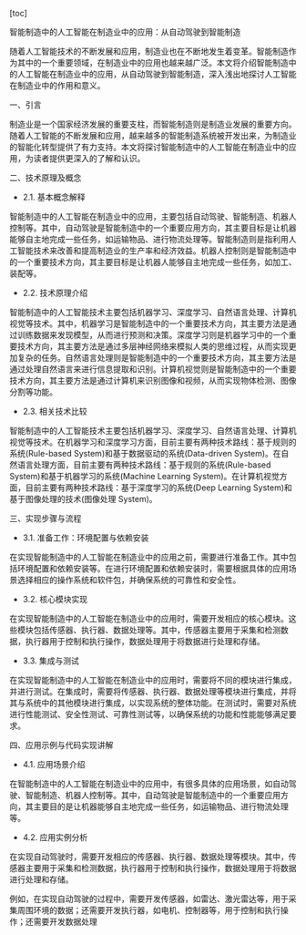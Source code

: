 
[toc]                    
                
                
智能制造中的人工智能在制造业中的应用：从自动驾驶到智能制造

随着人工智能技术的不断发展和应用，制造业也在不断地发生着变革。智能制造作为其中的一个重要领域，在制造业中的应用也越来越广泛。本文将介绍智能制造中的人工智能在制造业中的应用，从自动驾驶到智能制造，深入浅出地探讨人工智能在制造业中的作用和意义。

一、引言

制造业是一个国家经济发展的重要支柱，而智能制造则是制造业发展的重要方向。随着人工智能的不断发展和应用，越来越多的智能制造系统被开发出来，为制造业的智能化转型提供了有力支持。本文将探讨智能制造中的人工智能在制造业中的应用，为读者提供更深入的了解和认识。

二、技术原理及概念

- 2.1. 基本概念解释

智能制造中的人工智能在制造业中的应用，主要包括自动驾驶、智能制造、机器人控制等。其中，自动驾驶是智能制造中的一个重要应用方向，其主要目标是让机器能够自主地完成一些任务，如运输物品、进行物流处理等。智能制造则是指利用人工智能技术来改善和提高制造业的生产率和经济效益。机器人控制则是智能制造中的一个重要技术方向，其主要目标是让机器人能够自主地完成一些任务，如加工、装配等。

- 2.2. 技术原理介绍

智能制造中的人工智能技术主要包括机器学习、深度学习、自然语言处理、计算机视觉等技术。其中，机器学习是智能制造中的一个重要技术方向，其主要方法是通过训练数据来发现模型，从而进行预测和决策。深度学习则是机器学习中的一个重要技术方向，其主要方法是通过多层神经网络来模拟人类的思维过程，从而实现更加复杂的任务。自然语言处理则是智能制造中的一个重要技术方向，其主要方法是通过处理自然语言来进行信息提取和识别。计算机视觉则是智能制造中的一个重要技术方向，其主要方法是通过计算机来识别图像和视频，从而实现物体检测、图像分割等功能。

- 2.3. 相关技术比较

智能制造中的人工智能技术主要包括机器学习、深度学习、自然语言处理、计算机视觉等技术。在机器学习和深度学习方面，目前主要有两种技术路线：基于规则的系统(Rule-based System)和基于数据驱动的系统(Data-driven System)。在自然语言处理方面，目前主要有两种技术路线：基于规则的系统(Rule-based System)和基于机器学习的系统(Machine Learning System)。在计算机视觉方面，目前主要有两种技术路线：基于深度学习的系统(Deep Learning System)和基于图像处理的技术(图像处理 System)。

三、实现步骤与流程

- 3.1. 准备工作：环境配置与依赖安装

在实现智能制造中的人工智能在制造业中的应用之前，需要进行准备工作。其中包括环境配置和依赖安装等。在进行环境配置和依赖安装时，需要根据具体的应用场景选择相应的操作系统和软件包，并确保系统的可靠性和安全性。

- 3.2. 核心模块实现

在实现智能制造中的人工智能在制造业中的应用时，需要开发相应的核心模块。这些模块包括传感器、执行器、数据处理等。其中，传感器主要用于采集和检测数据，执行器用于控制和执行操作，数据处理用于将数据进行处理和存储。

- 3.3. 集成与测试

在实现智能制造中的人工智能在制造业中的应用时，需要将不同的模块进行集成，并进行测试。在集成时，需要将传感器、执行器、数据处理等模块进行集成，并将其与系统中的其他模块进行集成，以实现系统的整体功能。在测试时，需要对系统进行性能测试、安全性测试、可靠性测试等，以确保系统的功能和性能能够满足要求。

四、应用示例与代码实现讲解

- 4.1. 应用场景介绍

在智能制造中的人工智能在制造业中的应用中，有很多具体的应用场景，如自动驾驶、智能制造、机器人控制等。其中，自动驾驶是智能制造中的一个重要应用方向，其主要目的是让机器能够自主地完成一些任务，如运输物品、进行物流处理等。

- 4.2. 应用实例分析

在实现自动驾驶时，需要开发相应的传感器、执行器、数据处理等模块。其中，传感器主要用于采集和检测数据，执行器用于控制和执行操作，数据处理用于将数据进行处理和存储。

例如，在实现自动驾驶的过程中，需要开发传感器，如雷达、激光雷达等，用于采集周围环境的数据；还需要开发执行器，如电机、控制器等，用于控制和执行操作；还需要开发数据处理

